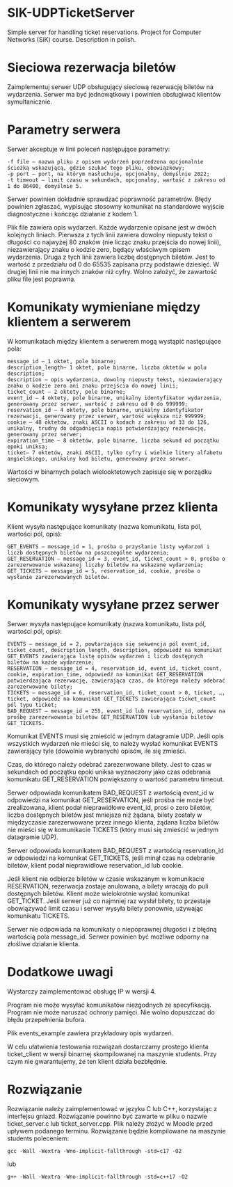 # SIK-UDPTicketServer
Simple server for handling ticket reservations. Project for Computer Networks (SiK) course. Description in polish.

# Sieciowa rezerwacja biletów

Zaimplementuj serwer UDP obsługujący sieciową rezerwację biletów na wydarzenia. Serwer ma być jednowątkowy i powinien obsługiwać klientów symultanicznie.

# Parametry serwera

Serwer akceptuje w linii poleceń następujące parametry:

    -f file – nazwa pliku z opisem wydarzeń poprzedzona opcjonalnie ścieżką wskazującą, gdzie szukać tego pliku, obowiązkowy;
    -p port – port, na którym nasłuchuje, opcjonalny, domyślnie 2022;
    -t timeout – limit czasu w sekundach, opcjonalny, wartość z zakresu od 1 do 86400, domyślnie 5.

Serwer powinien dokładnie sprawdzać poprawność parametrów. Błędy powinien zgłaszać, wypisując stosowny komunikat na standardowe wyjście diagnostyczne i kończąc działanie z kodem 1.

Plik file zawiera opis wydarzeń. Każde wydarzenie opisane jest w dwóch kolejnych liniach. Pierwsza z tych linii zawiera dowolny niepusty tekst o długości co najwyżej 80 znaków (nie licząc znaku przejścia do nowej linii), niezawierający znaku o kodzie zero, będący właściwym opisem wydarzenia. Druga z tych linii zawiera liczbę dostępnych biletów. Jest to wartość z przedziału od 0 do 65535 zapisana przy podstawie dziesięć. W drugiej linii nie ma innych znaków niż cyfry. Wolno założyć, że zawartość pliku file jest poprawna.

# Komunikaty wymieniane między klientem a serwerem

W komunikatach między klientem a serwerem mogą wystąpić następujące pola:

    message_id – 1 oktet, pole binarne;
    description_length– 1 oktet, pole binarne, liczba oktetów w polu description;
    description – opis wydarzenia, dowolny niepusty tekst, niezawierający znaku o kodzie zero ani znaku przejścia do nowej linii;
    ticket_count – 2 oktety, pole binarne;
    event_id – 4 oktety, pole binarne, unikalny identyfikator wydarzenia, generowany przez serwer, wartość z zakresu od 0 do 999999;
    reservation_id – 4 oktety, pole binarne, unikalny identyfikator rezerwacji, generowany przez serwer, wartość większa niż 999999;
    cookie – 48 oktetów, znaki ASCII o kodach z zakresu od 33 do 126, unikalny, trudny do odgadnięcia napis potwierdzający rezerwację, generowany przez serwer;
    expiration_time – 8 oktetów, pole binarne, liczba sekund od początku epoki uniksa;
    ticket– 7 oktetów, znaki ASCII, tylko cyfry i wielkie litery alfabetu angielskiego, unikalny kod biletu, generowany przez serwer.

Wartości w binarnych polach wielooktetowych zapisuje się w porządku sieciowym.

# Komunikaty wysyłane przez klienta

Klient wysyła następujące komunikaty (nazwa komunikatu, lista pól, wartości pól, opis):

    GET_EVENTS – message_id = 1, prośba o przysłanie listy wydarzeń i liczb dostępnych biletów na poszczególne wydarzenia;
    GET_RESERVATION – message_id = 3, event_id, ticket_count > 0, prośba o zarezerwowanie wskazanej liczby biletów na wskazane wydarzenia;
    GET_TICKETS – message_id = 5, reservation_id, cookie, prośba o wysłanie zarezerwowanych biletów.

# Komunikaty wysyłane przez serwer

Serwer wysyła następujące komunikaty (nazwa komunikatu, lista pól, wartości pól, opis):

    EVENTS – message_id = 2, powtarzająca się sekwencja pól event_id, ticket_count, description_length, description, odpowiedź na komunikat GET_EVENTS zawierająca listę opisów wydarzeń i liczb dostępnych biletów na każde wydarzenie;
    RESERVATION – message_id = 4, reservation_id, event_id, ticket_count, cookie, expiration_time, odpowiedź na komunikat GET_RESERVATION potwierdzająca rezerwację, zawierająca czas, do którego należy odebrać zarezerwowane bilety;
    TICKETS – message_id = 6, reservation_id, ticket_count > 0, ticket, …, ticket, odpowiedź na komunikat GET_TICKETS zawierająca ticket_count pól typu ticket;
    BAD_REQUEST – message_id = 255, event_id lub reservation_id, odmowa na prośbę zarezerwowania biletów GET_RESERVATION lub wysłania biletów GET_TICKETS.

Komunikat EVENTS musi się zmieścić w jednym datagramie UDP. Jeśli opis wszystkich wydarzeń nie mieści się, to należy wysłać komunikat EVENTS zawierający tyle (dowolnie wybranych) opisów, ile się zmieści.

Czas, do którego należy odebrać zarezerwowane bilety. Jest to czas w sekundach od początku epoki uniksa wyznaczony jako czas odebrania komunikatu GET_RESERVATION powiększony o wartość parametru timeout.

Serwer odpowiada komunikatem BAD_REQUEST z wartością event_id w odpowiedzi na komunikat GET_RESERVATION, jeśli prośba nie może być zrealizowana, klient podał nieprawidłowe event_id, prosi o zero biletów, liczba dostępnych biletów jest mniejsza niż żądana, bilety zostały w międzyczasie zarezerwowane przez innego klienta, żądana liczba biletów nie mieści się w komunikacie TICKETS (który musi się zmieścić w jednym datagramie UDP).

Serwer odpowiada komunikatem BAD_REQUEST z wartością reservation_id w odpowiedzi na komunikat GET_TICKETS, jeśli minął czas na odebranie biletów, klient podał nieprawidłowe reservation_id lub cookie.

Jeśli klient nie odbierze biletów w czasie wskazanym w komunikacie RESERVATION, rezerwacja zostaje anulowana, a bilety wracają do puli dostępnych biletów. Klient może wielokrotnie wysłać komunikat GET_TICKET. Jeśli serwer już co najmniej raz wysłał bilety, to przestaje obowiązywać limit czasu i serwer wysyła bilety ponownie, używając komunikatu TICKETS.

Serwer nie odpowiada na komunikaty o niepoprawnej długości i z błędną wartością pola message_id. Serwer powinien być możliwe odporny na złośliwe działanie klienta.

# Dodatkowe uwagi

Wystarczy zaimplementować obsługę IP w wersji 4.

Program nie może wysyłać komunikatów niezgodnych ze specyfikacją. Program nie może naruszać ochrony pamięci. Nie wolno dopuszczać do błędu przepełnienia bufora.

Plik events_example zawiera przykładowy opis wydarzeń.

W celu ułatwienia testowania rozwiązań dostarczamy prostego klienta ticket_client w wersji binarnej skompilowanej na maszynie students. Przy czym nie gwarantujemy, że ten klient działa bezbłędnie.

# Rozwiązanie

Rozwiązanie należy zaimplementować w języku C lub C++, korzystając z interfejsu gniazd. Rozwiązanie powinno być zawarte w pliku o nazwie ticket_server.c lub ticket_server.cpp. Plik należy złożyć w Moodle przed upływem podanego terminu. Rozwiązanie będzie kompilowane na maszynie students poleceniem:

    gcc -Wall -Wextra -Wno-implicit-fallthrough -std=c17 -O2

lub

    g++ -Wall -Wextra -Wno-implicit-fallthrough -std=c++17 -O2
